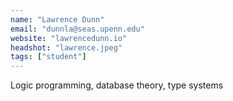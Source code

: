 ```yaml
---
name: "Lawrence Dunn"
email: "dunnla@seas.upenn.edu"
website: "lawrencedunn.io"
headshot: "lawrence.jpeg"
tags: ["student"]
---
```

Logic programming, database theory, type systems
